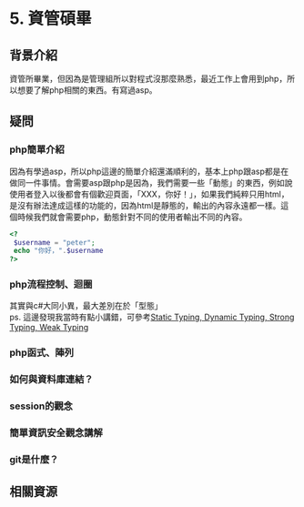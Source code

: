 # 5. 資管碩畢
## 背景介紹
資管所畢業，但因為是管理組所以對程式沒那麼熟悉，最近工作上會用到php，所以想要了解php相關的東西。有寫過asp。

## 疑問

### php簡單介紹
因為有學過asp，所以php這邊的簡單介紹還滿順利的，基本上php跟asp都是在做同一件事情。會需要asp跟php是因為，我們需要一些「動態」的東西，例如說使用者登入以後都會有個歡迎頁面，「XXX，你好！」，如果我們純粹只用html，是沒有辦法達成這樣的功能的，因為html是靜態的，輸出的內容永遠都一樣。這個時候我們就會需要php，動態針對不同的使用者輸出不同的內容。

``` php
<?
 $username = "peter";
 echo "你好，".$username
?>
```

### php流程控制、迴圈
其實與c#大同小異，最大差別在於「型態」  
ps. 這邊發現我當時有點小講錯，可參考[Static Typing, Dynamic Typing, Strong Typing, Weak Typing](http://swaywang.blogspot.tw/2013/04/static-typing-static-typetype.html)

### php函式、陣列

### 如何與資料庫連結？

### session的觀念

### 簡單資訊安全觀念講解

### git是什麼？

## 相關資源


